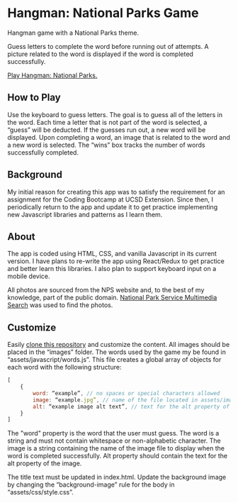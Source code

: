 # Hangman: National Parks Game
Hangman game with a National Parks theme.

Guess letters to complete the word before running out of attempts. A picture related to the word is displayed if the word is completed successfully.

[Play Hangman: National Parks.][hangman]

## How to Play
Use the keyboard to guess letters. The goal is to guess all of the letters in the word. Each time a letter that is not part of the word is selected, a “guess” will be deducted. If the guesses run out, a new word will be displayed. Upon completing a word, an image that is related to the word and a new word is selected. The “wins” box tracks the number of words successfully completed.

## Background
My initial reason for creating this app was to satisfy the requirement for an assignment for the Coding Bootcamp at UCSD Extension. Since then, I periodically return to the app and update it to get practice implementing new Javascript libraries and patterns as I learn them.

## About
The app is coded using HTML, CSS, and vanilla Javascript in its current version. I have plans to re-write the app using React/Redux to get practice and better learn this libraries. I also plan to support keyboard input on a mobile device.

All photos are sourced from the NPS website and, to the best of my knowledge, part of the public domain. [National Park Service Multimedia Search][nps-mm-search] was used to find the photos.

## Customize
Easily [clone this repository][code] and customize the content. All images should be placed in the “images” folder. The words used by the game my be found in “assets/javascript/words.js”. This file creates a global array of objects for each word with the following structure:
```javascript
[
    {
        word: “example”, // no spaces or special characters allowed
        image: “example.jpg”, // name of the file located in assets/images folder
        alt: “example image alt text”, // text for the alt property of the img element
    }
]
```

The "word" property is the word that the user must guess. The word is a string and must not contain whitespace or non-alphabetic character. The image is a string containing the name of the image file to display when the word is completed successfully. Alt property should contain the text for the alt property of the image.

The title text must be updated in index.html. Update the background image by changing the “background-image” rule for the body in “assets/css/style.css”.

<!-- links -->
[hangman]:https://median-man.github.io/Hangman-National-Parks/
[code]:https://github.com/median-man/Hangman-National-Parks
[nps-mm-search]:https://www.nps.gov/media/multimedia-search.htm